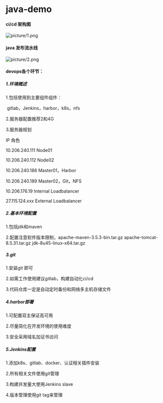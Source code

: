 # java-demo

#### ci/cd 架构图

![picture/1.png]()

#### java 发布流水线



![picture/2.png]()



#### devops各个环节：

##### 1.环境概述

1.包括使用到主要组件组件：

​	gitlab，Jenkins，harbor，k8s，nfs

2.服务器配置推荐2和4G

3.服务器规划

IP                                                                 角色

10.206.240.111                                     Node01

10.206.240.112                                    Node02

10.206.240.188                                   Master01，Harbor

10.206.240.189                                   Master02，Git，NFS

10.206.176.19                    Internal Loadbalancer

27.115.124.xxx                   External Loadbalancer





##### 2.基本环境配置

1.包括jdk和maven

2.配置注意软件版本限制，apache-maven-3.5.3-bin.tar.gz  apache-tomcat-8.5.31.tar.gz  jdk-8u45-linux-x64.tar.gz





##### 3.git

1.安装git 即可

2.如需工作使用建议gitlab，构建自动化ci/cd

3.代码仓库一定是自动定时备份和网络多主机存储文件





##### 4.harbor部署

1.可配置双主保证高可用

2.尽量简化在开发环境的使用难度

3.安全采用域名加证书访问



##### 5.Jenkins配置

1.添加k8s、gitlab、docker、认证相关插件安装

2.所有相关文件使用git管理

3.构建并发量大使用Jenkins slave 

4.版本管理使用git tag来管理









